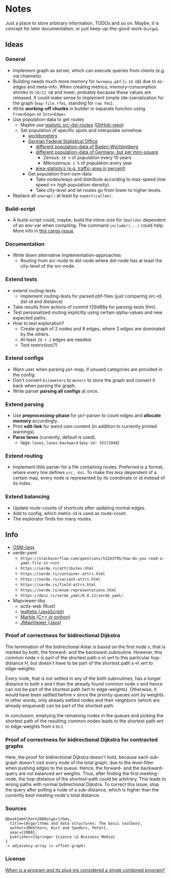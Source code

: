 # Notes

Just a place to store arbitrary information, TODOs and so on.
Maybe, it is concept for later documentation, or just keep-up-the-good-work (`kutgw`).


## Ideas

### General

- Implement graph as server, which can execute queries from clients (e.g. via channels).
- Building needs much more memory for `Germany.pbf` (~ `14 GB`) due to sc-edges and meta-info.
  When creating metrics, memory-consumption shrinks to `10/11 GB` and lower, probably because these values are released.
  It could make sense to implement simple (de-)serialization for the graph (`map-file.rfmi`, standing for `raw fmi`).
- Write __working-off chunks__ in builder in separate function using `From<Edge>` or `Into<Edge>`
- Use population-data to get routes
  - Maybe use [realistic src-dst-routes][acm/micro-travel-demand] ([GitHub-repo][github/vbuchhold/routing-framework])
  - Set population of specific spots and interpolate somehow
    - [worldometers][worldometers/germany]
    - [German Federal Statistical Office][destatis]
      - [different population-data of Baden-Württemberg][statistik-bw]
      - [different population-data of Germany, but per mini-square][atlas.zensus2011.de]
        - Zensus: `10 %` of population every 10 years
        - Mikrozensus: `1 %` of population every year
      - [area-statistics (e.g. traffic-area in percent)][statistikportal]
    - Get population from osm-data
      - Take nodes/ways and distribute according to max-speed (low speed <-> high population-density).
      - Take city-level and let routes go from lower to higher levels.
- Replace all `unwrap()` at least by `expect(callee)`.


### Build-script

- A build-script could, maybe, build the inline-size for `SmallVec` dependent of an env-var when compiling.
  The command `include!(...)` could help.
  More info in [this cargo-issue][github/rust-lang/cargo/issues/5624].


### Documentation

- Write down alternative implementation-approaches
  - Routing from src-node to dst-node where dst-node has at least the city-level of the src-node.


### Extend tests

- extend routing-tests
  - implement routing-tests for parsed pbf-files (just comparing src-id, dst-id and distance)
- Take results from actions of commit f28d88a for parsing-tests (fmi).
- Test personalized routing explicitly using certain alpha-values and new expected paths.
- How to test exploration?
  - Create graph of 2 nodes and 8 edges, where 3 edges are dominated by the others.
  - At least `2d + 1` edges are needed.
  - Test restriction(?)


### Extend configs

- Warn user when parsing `pbf`-map, if unused categories are provided in the config.
- Don't convert `kilometers` to `meters` to store the graph and convert it back when parsing the graph.
- Write parser __parsing all configs__ at once.


### Extend parsing

- Use __preprocessing-phase__ for `pbf`-parser to count edges and __allocate memory__ accordingly.
- Print __edit-link__ for weird osm-content (in addition to currently printed warnings).
- __Parse lanes__ (currently, default is used).
  - tags: `lanes`, `lanes:backward` (`way-id: 33172848`)


### Extend routing

- Implement little parser for a file containing routes.
  Preferred is a format, where every line defines `src, dst`.
  To make this less dependent of a certain map, every node is represented by its coordinate or id instead of its index.


### Extend balancing

- Update route-counts of shortcuts after updating normal edges.
- Add to config, which metric-id is used as route-count.
- The explorator finds too many routes.


## Info

- [OSM-tags][taginfo]
- serde-yaml
  - `https://stackoverflow.com/questions/53243795/how-do-you-read-a-yaml-file-in-rust`
  - `https://serde.rs/attributes.html`
  - `https://serde.rs/container-attrs.html`
  - `https://serde.rs/variant-attrs.html`
  - `https://serde.rs/field-attrs.html`
  - `https://serde.rs/enum-representations.html`
  - `https://docs.rs/serde_yaml/0.8.11/serde_yaml/`
- Mapviewer-libs
  - actix-web (Rust)
  - [leafletjs (JavaScript)][leafletjs]
  - [Marble (C++ or python)][kde/marble]
  - [JMapViewer (Java)][osm/wiki/jmapviewer]


### Proof of correctness for bidirectional Dijkstra

The termination of the bidirectional Astar is based on the first node v, that is marked by both, the forward- and the backward-subroutine.
However, this common node v is part of the shortest path s->t wrt to this particular hop-distance H, but doesn't have to be part of the shortest path s->t wrt to edge-weights.

Every node, that is not settled in any of the both subroutines, has a longer distance to both s and t than the already found common node v and hence can not be part of the shortest path (wrt to edge-weights).
Otherwise, it would have been settled before v since the priority-queues sort by weights.
In other words, only already settled nodes and their neighbors (which are already enqueued) can be part of the shortest path.

In conclusion, emptying the remaining nodes in the queues and picking the shortest path of the resulting common nodes leads to the shortest path wrt to edge-weights from s to t.


### Proof of correctness for bidirectional Dijkstra for contracted graphs

Here, the proof for bidirectional Dijkstra doesn't hold, because each sub-graph doesn't visit every node of the total graph, due to the level-filter when pushing edges to the queue.
Hence, the forward- and the backward-query are not balanced wrt weights.
Thus, after finding the first meeting-node, the hop-distance of the shortest-path could be arbitrary.
This leads to wrong paths with normal bidirectional Dijkstra.
To correct this issue, stop the query after polling a node of a sub-distance, which is higher than the currently best meeting-node's total distance.


### Sources

```text
@book{mehlhorn2008algorithms,
  title={Algorithms and data structures: The basic toolbox},
  author={Mehlhorn, Kurt and Sanders, Peter},
  year={2008},
  publisher={Springer Science \& Business Media}
}
-> adjacency-array (= offset-graph)
```


### License

[When is a program and its plug-ins considered a single combined program?][gnu/licenses/gpl-faq/gplplugins]


[acm/micro-travel-demand]: https://dl.acm.org/doi/10.1145/3347146.3359361
[destatis]: https://www.destatis.de/DE/Service/Statistik-Visualisiert/RegionalatlasAktuell.html
[statistik-bw]: https://www.statistik-bw.de/Intermaptiv/?re=gemeinde&ags=08317057&i=01202&r=0&g=0001&afk=5&fkt=besetzung&fko=mittel
[atlas.zensus2011.de]: https://atlas.zensus2011.de/
[statistikportal]: https://www.statistikportal.de/de/flaechenatlas
[github/rust-lang/cargo/issues/5624]: https://github.com/rust-lang/cargo/issues/5624
[github/vbuchhold/routing-framework]: https://github.com/vbuchhold/routing-framework
[gnu/licenses/gpl-faq/gplplugins]: https://www.gnu.org/licenses/gpl-faq.html#GPLPlugins
[kde/marble]: http://api.kde.org/4.x-api/kdeedu-apidocs/marble/html/namespaceMarble.html
[leafletjs]: https://leafletjs.com/
[osm/wiki/jmapviewer]: https://wiki.openstreetmap.org/wiki/JMapViewer
[taginfo]: https://taginfo.openstreetmap.org/
[worldometers/germany]: https://www.worldometers.info/world-population/germany-population/
